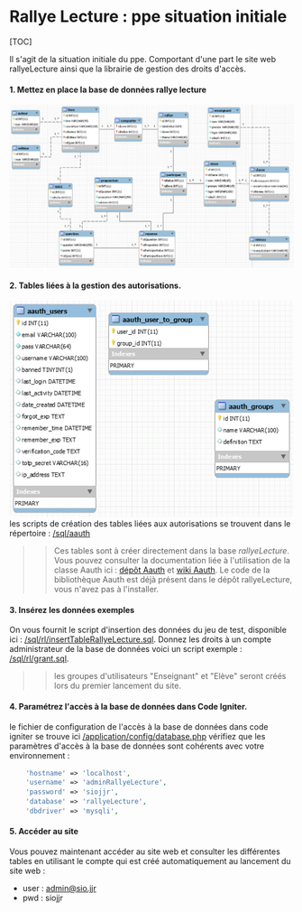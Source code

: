 # Rallye Lecture : ppe situation initiale

[TOC]

Il s'agit de la situation initiale du ppe. Comportant d'une part le site web rallyeLecture ainsi que la librairie de gestion des droits d'accès.

#### 1. Mettez en place la base de données rallye lecture
![schéma bd rallye](./sql/schemaDbRallyeLecture.PNG)

#### 2. Tables liées à la gestion des autorisations.
![schéma bd aauth](./sql/schemaDbAauth.PNG)
les scripts de création des tables liées aux autorisations se trouvent dans le répertoire : [/sql/aauth](./sql/aauth)
>> Ces tables sont à créer directement dans la base *rallyeLecture*. Vous pouvez consulter la documentation liée à l'utilisation de la classe Aauth ici : [dépôt Aauth](https://github.com/emreakay/CodeIgniter-Aauth) et [wiki Aauth](https://github.com/magefly/CodeIgniter-Aauth/wiki/_pages).
Le code de la bibliothèque Aauth est déjà présent dans le dépôt rallyeLecture, vous n'avez pas à l'installer.

#### 3. Insérez les données exemples
On vous fournit le script d'insertion des données du jeu de test, disponible ici : [/sql/rl/insertTableRallyeLecture.sql](./sql/rl/insertTableRallyeLecture.sql). 
Donnez les droits à un compte administrateur de la base de données voici un script exemple : [/sql/rl/grant.sql](./sql/rl/grant.sql).
>> les groupes d'utilisateurs "Enseignant" et "Elève" seront créés lors du premier lancement du site.

#### 4. Paramétrez l'accès à la base de données dans Code Igniter.
le fichier de configuration de l'accès à la base de données dans code igniter se trouve ici [/application/config/database.php](./application/config/database.php)
vérifiez que les paramètres d'accès à la base de données sont cohérents avec votre environnement :
```php
    'hostname' => 'localhost',
    'username' => 'adminRallyeLecture',
    'password' => 'siojjr',
    'database' => 'rallyeLecture',
    'dbdriver' => 'mysqli',
```

#### 5. Accéder au site
Vous pouvez maintenant accéder au site web et consulter les différentes tables en utilisant le compte qui est créé automatiquement au lancement du site web : 

- user : admin@sio.jjr
- pwd  : siojjr
